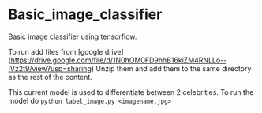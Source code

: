 # Basic_image_classifier
Basic image classifier using tensorflow. 

To run add files from [google drive] (https://drive.google.com/file/d/1N0hOM0FD9hhB16kiZM4RNLLo--IVz2t9/view?usp=sharing)
Unzip them and add them to the same directory as the rest of the content.

This current model is used to differentiate between 2 celebrities.
To run the model do
```python label_image.py <imagename.jpg>```
